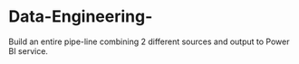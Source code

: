 # Data-Engineering-
 Build an entire pipe-line combining 2 different sources and output to Power BI service. 
